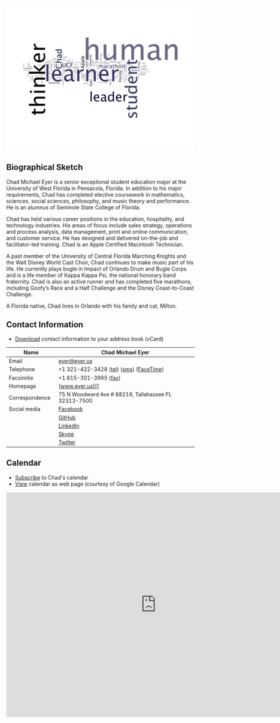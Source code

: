 <!-- YAML front matter block
---
title : About the Author
date : 
layout : page
category : 
tagline : 
tags : 
---
-->

![Student. Thinker. Learner. Leader. **Human.**](/assets/human-wordle.jpg "Human wordle.")

## Biographical Sketch

Chad Michael Eyer is a senior exceptional student education major at the University of West Florida in Pensacola, Florida. In addition to his major requirements, Chad has completed elective coursework in mathematics, sciences, social sciences, philosophy, and music theory and performance. He is an alumnus of Seminole State College of Florida.

Chad has held various career positions in the education, hospitality, and technology industries. His areas of focus include sales strategy, operations and process analysis, data management, print and online communication, and customer service. He has designed and delivered on-the-job and facilitator-led training. Chad is an Apple Certified Macintosh Technician.

A past member of the University of Central Florida Marching Knights and the Walt Disney World Cast Choir, Chad continues to make music part of his life. He currently plays bugle in Impact of Orlando Drum and Bugle Corps and is a life member of Kappa Kappa Psi, the national honorary band fraternity. Chad is also an active runner and has completed five marathons, including Goofy’s Race and a Half Challenge and the Disney Coast-to-Coast Challenge.

A Florida native, Chad lives in Orlando with his family and cat, Milton.

## Contact Information

* [Download][vcf] contact information to your address book (vCard)

| Name                          | Chad Michael Eyer                                    |
| ----                          | -----------------                                    |
| Email                         | <eyer@eyer.us>                                       |
| Telephone                     | +1 321-422-3428 ([tel][]) ([sms][]) ([FaceTime][])   |
| Facsimilie                    | +1 815-301-3995 ([fax][])                            |
| Homepage                      | [www.eyer.us][]                                      |
| Correspondence&nbsp;&nbsp;    | 75 N Woodward Ave # 88219, Tallahassee FL 32313-7500 |
| Social media                  | [Facebook][]                                         |
|                               | [GitHub][]                                           |
|                               | [LinkedIn][]                                         |
|                               | [Skype][]                                            |
|                               | [Twitter][]                                          |


## Calendar

* [Subscribe][ics] to Chad's calendar
* [View][googlecal] calendar as web page (courtesy of Google Calendar)

<iframe src="https://www.google.com/calendar/embed?showTitle=0&amp;showPrint=0&amp;showCalendars=0&amp;mode=WEEK&amp;height=600&amp;wkst=2&amp;bgcolor=%23FFFFFF&amp;src=dc7ttn7m0ssm82a5j6te37oac38cilpp%40import.calendar.google.com&amp;color=%230F4B38&amp;ctz=America%2FNew_York" style=" border-width:0 " width="800" height="600"></iframe>

[vcf]:			http://athena.eyer.us/eyer.vcf			"vCard"
[tel]:			tel:+13214223428						"telephone"
[sms]:			sms:+13214223428						"text message"
[FaceTime]:		facetime:+13214223428					"FaceTime"
[fax]:			fax:+18153013995						"facsimilie"
[www.eyer.us]:  http://www.eyer.us						"www.eyer.us"
[Facebook]:		http://www.facebook.com/chadmichaeleyer	"Facebook"
[GitHub]:		https://github.com/chadmichaeleyer  	"GitHub"  
[LinkedIn]:		http://linkedin.com/in/chadmichaeleyer	"LinkedIn"
[Skype]:		skype://chadmichaeleyer					"Skype"
[Twitter]:		https://twitter.com/eyer        		"Twitter"
[ics]:			webcal://athena.eyer.us/eyer.ics		"vCalendar"
[googlecal]:	https://www.google.com/calendar/htmlembed?src=dc7ttn7m0ssm82a5j6te37oac38cilpp%40import.calendar.google.com&ctz=America/New_York&mode=AGENDA	"Google Calendar"
